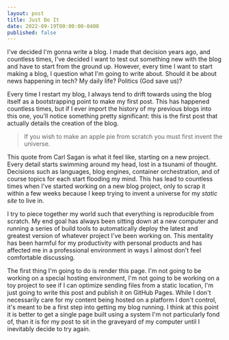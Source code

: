 ```yaml
---
layout: post
title: Just Do It
date: 2022-09-19T00:00:00-0400
published: false
---
```


I've decided I'm gonna write a blog. I made that decision years ago, and
countless times, I've decided I want to test out something new with the blog
and have to start from the ground up. However, every time I want to start
making a blog, I question what I'm going to write about. Should it be about
news happening in tech? My daily life? Politics (God save us)?

Every time I restart my blog, I always tend to drift towards using the blog
itself as a bootstrapping point to make my first post. This has happened
countless times, but if I ever import the history of my previous blogs into
this one, you'll notice something pretty significant: this is the first post
that actually details the creation of the blog.

> If you wish to make an apple pie from scratch you must first invent the
> universe.

This quote from Carl Sagan is what it feel like, starting on a new project.
Every detail starts swimming around my head, lost in a tsunami of thought.
Decisions such as languages, blog engines, container orchestration, and of
course topics for each start flooding my mind. This has lead to countless times
when I've started working on a new blog project, only to scrap it within a few
weeks because I keep trying to invent a universe for my _static site_ to live
in.

I try to piece together my world such that everything is reproducible from
scratch. My end goal has always been sitting down at a new computer and running
a series of build tools to automatically deploy the latest and greatest version
of whatever project I've been working on. This mentality has been harmful for
my productivity with personal products and has affected me in a professional
environment in ways I almost don't feel comfortable discussing.

The first thing I'm going to do is render this page. I'm not going to be
working on a special hosting environment, I'm not going to be working on a toy
project to see if I can optimize sending files from a static location, I'm just
going to write this post and publish it on GitHub Pages. While I don't
necessarily care for my content being hosted on a platform I don't control,
it's meant to be a first step into getting my blog running. I think at this
point it is better to get a single page built using a system I'm not
particularly fond of, than it is for my post to sit in the graveyard of my
computer until I inevitably decide to try again.

